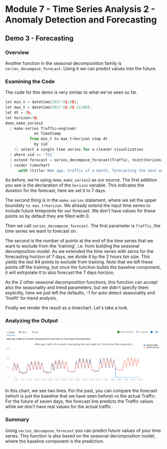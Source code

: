 # Module 7 - Time Series Analysis 2 - Anomaly Detection and Forecasting

## Demo 3 - Forecasting

### Overview

Another function in the seasonal decomposition family is `series_decompose_forecast`. Using it we can predict values into the future.

### Examining the Code

The code for this demo is very similar to what we've seen so far.

```python
let min_t = datetime(2017-01-05);
let max_t = datetime(2017-02-03 22:00);
let dt = 2h;
let horizon=7d;
demo_make_series2
  | make-series Traffic=avg(num)
             on TimeStamp
           from min_t to max_t+horizon step dt
             by sid
    // select a single time series for a cleaner visualization
  | where sid == 'TS1'
  | extend forecast = series_decompose_forecast(Traffic, toint(horizon/dt))
  | render timechart
      with (title='Web app. traffic of a month, forecasting the next week by Time Series Decomposition')
```

As before, we're using `demo_make_series2` as our source. The first addition you see is the declaration of the `horizon` variable. This indicates the duration for the forecast, here we set it to 7 days.

The second thing is in the `make-series` statement, where we set the upper boundaty `to max_t+horizon`. We already extend the input time series to include future timepoints for our forecast. We don't have values for these points so by default they are filled with 0.

Then we call `series_decompose_forecast`. The first parameter is `Traffic`, the time series we want to forecast on. 

The second is the number of points at the end of the time series that we want to exclude from the 'training', i.e. from building the seasonal decomposition model. As we extended the time series with zeros for the forecasting horizon of 7 days, we divide it by the 2 hours bin size. This yields the last 84 points to exclude from training. Note that we left these points off the training, but once the function builds the baseline component, it will extrpolate it to also forecast the 7 days horizon. 

As the 2 other seasonal decomposition functions, this function can accept also the seasonality and trend parameters, but we didn't specify them explicitly, here we just left the defaults, -1 for auto detect seasonality and 'linefit' for trend analysis.

Finally we render the result as a timechart. Let's take a look.

### Analyzing the Output

![Forecast](./media/m07-d03-i01-forecast.png)

In this chart, we see two lines. For the past, you can compare the forecast (which is just the baseline that we have seen before) vs the actual Traffic. For the future of seven days, the forecast line predicts the Traffic values while we don't have real values for the actual traffic .

### Summary

Using `series_decompose_forecast` you can predict future values of your time series. This function is also based on the seasonal decomposition model, where the baseline component is the prediction.
